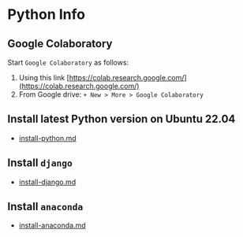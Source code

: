 # Python Info

## Google Colaboratory

Start `Google Colaboratory` as follows:

1. Using this link [https://colab.research.google.com/](https://colab.research.google.com/)
2. From Google drive: `+ New > More > Google Colaboratory`

## Install latest Python version on Ubuntu 22.04

- [install-python.md](install-python.md)

## Install `django`

- [install-django.md](install-django.md)

## Install `anaconda`

- [install-anaconda.md](install-anaconda.md)

